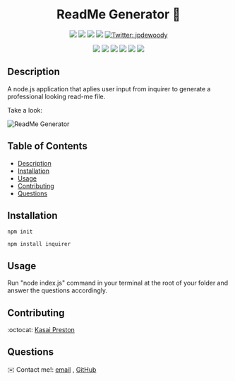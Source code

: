 
<h1 align="center">ReadMe Generator 👋</h1>
   
  
<p align="center">
    <img src="https://img.shields.io/github/repo-size/jpd61/README-generator" />
    <img src="https://img.shields.io/github/languages/top/jpd61/README-generator"  />
    <img src="https://img.shields.io/github/issues/jpd61/README-generator" />
    <img src="https://img.shields.io/github/last-commit/jpd61/README-generator" >
    <a href="https://twitter.com/jpdewoody">
        <img alt="Twitter: jpdewoody" src="https://img.shields.io/twitter/follow/jpdewoody.svg?style=social" target="_blank" />
    </a>
</p>
  
<p align="center">
    <img src="https://img.shields.io/badge/Javascript-yellow" />
    <img src="https://img.shields.io/badge/jQuery-blue"  />
    <img src="https://img.shields.io/badge/-node.js-green" />
    <img src="https://img.shields.io/badge/-inquirer-red" >
    <img src="https://img.shields.io/badge/-screencastify-lightgrey" />
    <img src="https://img.shields.io/badge/-json-orange" />
</p>
   
## Description
  
 A node.js application that aplies user input from inquirer to generate a professional looking read-me file.
  
Take a look:
  
![ReadMe Generator](./src/dewoody-readme-generator.gif)
  

  
## Table of Contents
- [Description](#description)
- [Installation](#installation)
- [Usage](#usage)
- [Contributing](#contributing)
- [Questions](#questions)

## Installation
  
  
`npm init`
  
`npm install inquirer`
  
## Usage
  
  
Run "node index.js" command in your terminal at the root of your folder and answer the questions accordingly. 
  


## Contributing
:octocat: [Kasai Preston](https://github.com/kasaipreston)

## Questions
✉️ Contact me!: [email](kasaipreston@gmail.com) , [GitHub](https://github.com/kasaipreston)<br />

    